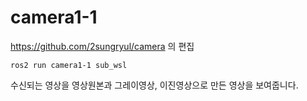 # camera1-1

https://github.com/2sungryul/camera 의 편집

`ros2 run camera1-1 sub_wsl`

수신되는 영상을 영상원본과 그레이영상, 이진영상으로 만든 영상을 보여줍니다.
